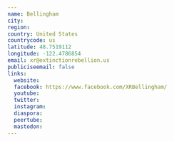 ```yaml
---
name: Bellingham
city:
region:
country: United States
countrycode: us
latitude: 48.7519112
longitude: -122.4786854
email: xr@extinctionrebellion.us
publiciseemail: false
links:
  website:
  facebook: https://www.facebook.com/XRBellingham/
  youtube:
  twitter:
  instagram:
  diaspora:
  peertube:
  mastodon:
---
```

